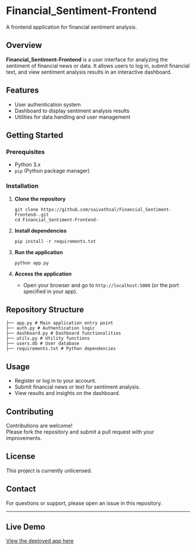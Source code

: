# Financial_Sentiment-Frontend

A frontend application for financial sentiment analysis.

## Overview

**Financial_Sentiment-Frontend** is a user interface for analyzing the sentiment of financial news or data. It allows users to log in, submit financial text, and view sentiment analysis results in an interactive dashboard.

## Features

- User authentication system
- Dashboard to display sentiment analysis results
- Utilities for data handling and user management

## Getting Started

### Prerequisites

- Python 3.x
- `pip` (Python package manager)

### Installation

1. **Clone the repository**
    ```
    git clone https://github.com/saivathsal/Financial_Sentiment-Frontend-.git
    cd Financial_Sentiment-Frontend-
    ```

2. **Install dependencies**
    ```
    pip install -r requirements.txt
    ```

3. **Run the application**
    ```
    python app.py
    ```

4. **Access the application**
    - Open your browser and go to `http://localhost:5000` (or the port specified in your app).

## Repository Structure
```
├── app.py # Main application entry point
├── auth.py # Authentication logic
├── dashboard.py # Dashboard functionalities
├── utils.py # Utility functions
├── users.db # User database
├── requirements.txt # Python dependencies
```

## Usage

- Register or log in to your account.
- Submit financial news or text for sentiment analysis.
- View results and insights on the dashboard.

## Contributing

Contributions are welcome!  
Please fork the repository and submit a pull request with your improvements.

## License

This project is currently unlicensed.

## Contact

For questions or support, please open an issue in this repository.

---
## Live Demo

[View the deployed app here](https://saivathsal-financial-sentiment-app-mwm24k.streamlit.app/)

